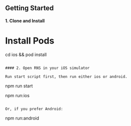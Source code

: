## Getting Started

#### 1. Clone and Install
# Install Pods
cd ios && pod install
```

#### 2. Open RNS in your iOS simulator

Run start script first, then run either ios or android.
```
npm run start

npm run:ios
```

Or, if you prefer Android:
```
npm run:android
```
